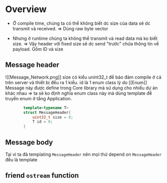 
# Overview
- Ở compile time, chúng ta có thể không biết dc size của data sẽ dc transmit và received.
=> Dùng raw byte vector

- Nhưng ở runtime chúng ta không thể transmit và read data mà ko biết size.
=> Vậy header với fixed size sẽ dc send "trước" chứa thông tin về payload. Gồm ID và size
## Message header
![[Message_Network.png]]
size có kiểu unint32_t để bảo đảm compile ở cả trên server và thiết bị đều ra 1 kiểu.
id là 1 enum class lý do [[Enum]]
Message này được define trong Core library mà sử dụng cho nhiều dự án khác nhau => ta sẽ ko định nghĩa enum class này mà dùng template để truyền enum ở tầng Application.

```cpp
        template<typename T>
        struct MessageHeader{
            uint32_t size = 0;
            T id = 0;
        }
```

## Message body

Tại vì ta đã templating `MessageHeader` nên mọi thứ depend on `MessageHeader` đều là template

## friend `ostream` function
